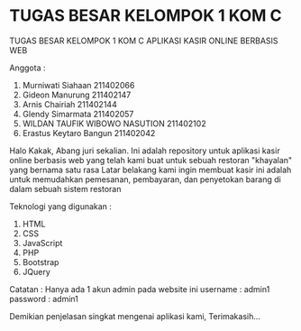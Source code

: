 # TUGAS BESAR KELOMPOK 1 KOM C

TUGAS BESAR KELOMPOK 1 KOM C
APLIKASI KASIR ONLINE BERBASIS WEB

Anggota : 
1. Murniwati Siahaan                211402066
2. Gideon Manurung                  211402147
3. Arnis Chairiah                   211402144
4. Glendy Simarmata                 211402057
5. WILDAN TAUFIK WIBOWO NASUTION    211402102
6. Erastus Keytaro Bangun           211402042


Halo Kakak, Abang juri sekalian. Ini adalah repository untuk aplikasi
kasir online berbasis web yang telah kami buat untuk sebuah restoran "khayalan" yang bernama satu rasa
Latar belakang kami ingin membuat kasir ini adalah untuk memudahkan pemesanan, pembayaran, dan penyetokan barang di dalam sebuah sistem restoran

Teknologi yang digunakan :
1. HTML
2. CSS
3. JavaScript
4. PHP
5. Bootstrap
6. JQuery

Catatan : Hanya ada 1 akun admin pada website ini
          username : admin1
          password : admin1

Demikian penjelasan singkat mengenai aplikasi kami, Terimakasih...

